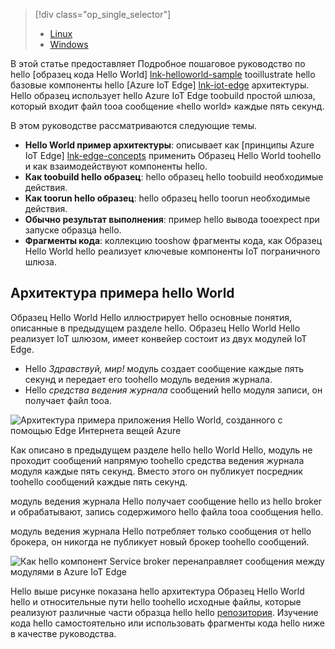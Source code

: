 > [!div class="op_single_selector"]
> * [Linux](../articles/iot-hub/iot-hub-linux-iot-edge-get-started.md)
> * [Windows](../articles/iot-hub/iot-hub-windows-iot-edge-get-started.md)
> 
> 

В этой статье предоставляет Подробное пошаговое руководство по hello [образец кода Hello World] [ lnk-helloworld-sample] tooillustrate hello базовые компоненты hello [Azure IoT Edge] [ lnk-iot-edge] архитектуры. Hello образец использует hello Azure IoT Edge toobuild простой шлюза, который входит файл tooa сообщение «hello world» каждые пять секунд.

В этом руководстве рассматриваются следующие темы.

* **Hello World пример архитектуры**: описывает как [принципы Azure IoT Edge] [ lnk-edge-concepts] применить Образец Hello World toohello и как взаимодействуют компоненты hello.
* **Как toobuild hello образец**: hello образец hello toobuild необходимые действия.
* **Как toorun hello образец**: hello образец hello toorun необходимые действия. 
* **Обычно результат выполнения**: пример hello вывода tooexpect при запуске образца hello.
* **Фрагменты кода**: коллекцию tooshow фрагменты кода, как Образец Hello World hello реализует ключевые компоненты IoT пограничного шлюза.


## <a name="hello-world-sample-architecture"></a>Архитектура примера hello World
Образец Hello World Hello иллюстрирует hello основные понятия, описанные в предыдущем разделе hello. Образец Hello World Hello реализует IoT шлюзом, имеет конвейер состоит из двух модулей IoT Edge.

* Hello *Здравствуй, мир!* модуль создает сообщение каждые пять секунд и передает его toohello модуль ведения журнала.
* Hello *средства ведения журнала* сообщений hello модуля записи, он получает файл tooa.

![Архитектура примера приложения Hello World, созданного с помощью Edge Интернета вещей Azure][4]

Как описано в предыдущем разделе hello hello World Hello, модуль не проходит сообщений напрямую toohello средства ведения журнала модуля каждые пять секунд. Вместо этого он публикует посредник toohello сообщений каждые пять секунд.

модуль ведения журнала Hello получает сообщение hello из hello broker и обрабатывают, запись содержимого hello файла tooa сообщения hello.

модуль ведения журнала Hello потребляет только сообщения от hello брокера, он никогда не публикует новый брокер toohello сообщений.

![Как hello компонент Service broker перенаправляет сообщения между модулями в Azure IoT Edge][5]

Hello выше рисунке показана hello архитектура Образец Hello World hello и относительные пути hello toohello исходные файлы, которые реализуют различные части образца hello hello [репозитория][lnk-iot-edge]. Изучение кода hello самостоятельно или использовать фрагменты кода hello ниже в качестве руководства.

<!-- Images -->
[4]: media/iot-hub-iot-edge-getstarted-selector/high_level_architecture.png
[5]: media/iot-hub-iot-edge-getstarted-selector/detailed_architecture.png

<!-- Links -->
[lnk-helloworld-sample]: https://github.com/Azure/iot-edge/tree/master/samples/hello_world
[lnk-iot-edge]: https://github.com/Azure/iot-edge
[lnk-edge-concepts]: ../articles/iot-hub/iot-hub-iot-edge-overview.md